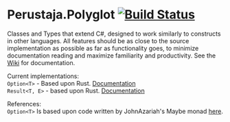 # Perustaja.Polyglot [![Build Status](https://travis-ci.com/Perustaja/Polyglot.svg?branch=main)](https://travis-ci.com/Perustaja/Polyglot)
Classes and Types that extend C#, designed to work similarly to constructs in other languages. All features should be as close to the source implementation as possible as far as functionality goes, to minimize documentation reading and maximize familiarity and productivity.
See the [Wiki](https://github.com/Perustaja/Polyglot/wiki) for documentation.

Current implementations:<br />
```Option<T>``` - Based upon Rust. [Documentation](https://github.com/Perustaja/Polyglot/wiki/Option)<br />
```Result<T, E>``` - based upon Rust. [Documentation](https://github.com/Perustaja/Polyglot/wiki/Result)<br />

References:<br />
```Option<T>``` Is based upon code written by JohnAzariah's Maybe monad [here](https://gist.github.com/johnazariah/d95c03e2c56579c11272a647bab4bc38).
